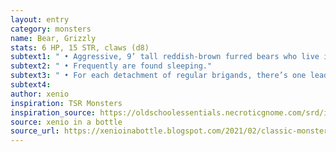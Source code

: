 ```yaml
---
layout: entry 
category: monsters
name: Bear, Grizzly
stats: 6 HP, 15 STR, claws (d8)
subtext1: " • Aggressive, 9’ tall reddish-brown furred bears who live in mountains. Prefer to eat meat."
subtext2: " • Frequently are found sleeping."
subtext3: " • For each detachment of regular brigands, there’s one leader who has chainmail (2 armor) and a longsword(d8)."
subtext4: 
author: xenio
inspiration: TSR Monsters
inspiration_source: https://oldschoolessentials.necroticgnome.com/srd/index.php/Monster_Descriptions
source: xenio in a bottle
source_url: https://xenioinabottle.blogspot.com/2021/02/classic-monsters-for-cairnito-part-1.html
---
```

